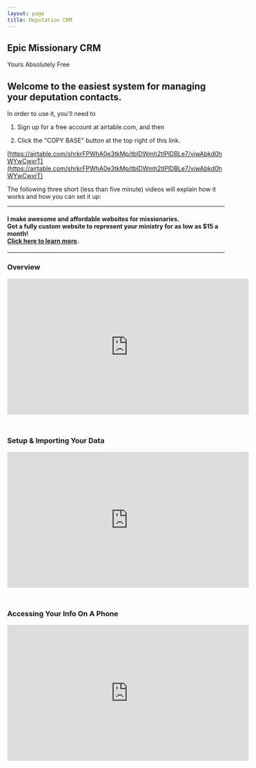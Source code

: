```yaml
---
layout: page
title: Deputation CRM
---
```


<div class="missionaryCRM">
    <h2>Epic Missionary CRM</h2>
    <p>Yours Absolutely Free</p>
</div><!--/missionaryCRM-->


## Welcome to the easiest system for managing your deputation contacts.

In order to use it, you'll need to

1. Sign up for a free account at airtable.com, and then

2. Click the "COPY BASE" button at the top right of this link.

[https://airtable.com/shrkrFPWhA0e3tkMp/tblDWmh2tlPlDBLe7/viwAbkd0hWYwCwxrT](https://airtable.com/shrkrFPWhA0e3tkMp/tblDWmh2tlPlDBLe7/viwAbkd0hWYwCwxrT)

The following three short (less than five minute) videos will explain how it works and how you can set it up:

---

#### **I make awesome and affordable websites for missionaries. <br>  Get a fully custom website to represent your ministry for as low as $15 a month!  <br>[Click here to learn more](http://ryanhaydenwebsites.com/missionaries.html).**

---

### Overview

<iframe width="560" height="315" style="display: block; margin-left: auto; margin-right: auto; margin-bottom: 50px" src="https://www.youtube.com/embed/s5KFnfuvxao" frameborder="0" allowfullscreen></iframe>

### Setup & Importing Your Data

<iframe width="560" height="315" style="display: block; margin-left: auto; margin-right: auto; margin-bottom: 50px" src="https://www.youtube.com/embed/3IN8xM_cK3E" frameborder="0" allowfullscreen></iframe>

### Accessing Your Info On A Phone

<iframe width="560" height="315" style="display: block; margin-left: auto; margin-right: auto; margin-bottom: 50px" src="https://www.youtube.com/embed/9bytLbwY1cY" frameborder="0" allowfullscreen></iframe>


